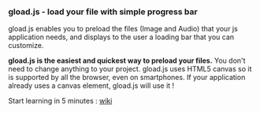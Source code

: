 ### gload.js - load your file with simple progress bar

gload.js enables you to preload the files (Image and Audio) that your js application needs, and displays to the user a loading bar that you can customize.

**gload.js is the easiest and quickest way to preload your files.** You don't need to change anything to your project.
gload.js uses HTML5 canvas so it is supported by all the browser, even on smartphones. If your application already uses a canvas element, gload.js will use it !

Start learning in 5 minutes : [wiki](https://github.com/AnselmeClergeot/gload.js/wiki)
